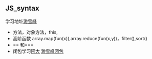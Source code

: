 ## JS_syntax
学习地址[渺雪峰](https://www.liaoxuefeng.com/wiki/001434446689867b27157e896e74d51a89c25cc8b43bdb3000/001435119854495d29b9b3d7028477a96ed74db95032675000)
* 方法，对象方法，this,
* 高阶函数 array.map(fun(x)),array.reduce(fun(x,y))，filter(),sort()
* == 和===
* 闭包学习[阮大](http://www.ruanyifeng.com/blog/2009/08/learning_javascript_closures.html)
  [渺雪峰闭包](https://www.liaoxuefeng.com/wiki/001434446689867b27157e896e74d51a89c25cc8b43bdb3000/0014345005399057070809cfaa347dfb7207900cfd116fb000)